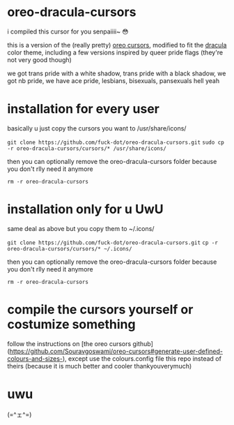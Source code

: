 # oreo-dracula-cursors
i compiled this cursor for you senpaiiii~ 😳

this is a version of the (really pretty) [oreo cursors](https://github.com/Souravgoswami/oreo-cursors#generate-user-defined-colours-and-sizes-), modified to fit the [dracula](https://draculatheme.com/) color theme, including a few versions inspired by queer pride flags (they're not very good though)

we got trans pride with a white shadow, trans pride with a black shadow, we got nb pride, we have ace pride, lesbians, bisexuals, pansexuals hell yeah


# installation for every user
basically u just copy the cursors you want to /usr/share/icons/

```git clone https://github.com/fuck-dot/oreo-dracula-cursors.git```
```sudo cp -r oreo-dracula-cursors/cursors/* /usr/share/icons/ ```

then you can optionally remove the oreo-dracula-cursors folder because you don't rlly need it anymore

```rm -r oreo-dracula-cursors```


# installation only for u UwU
same deal as above but you copy them to ~/.icons/

```git clone https://github.com/fuck-dot/oreo-dracula-cursors.git```
```cp -r oreo-dracula-cursors/cursors/* ~/.icons/```

then you can optionally remove the oreo-dracula-cursors folder because you don't rlly need it anymore

```rm -r oreo-dracula-cursors```


# compile the cursors yourself or costumize something
follow the instructions on [the oreo cursors github] (https://github.com/Souravgoswami/oreo-cursors#generate-user-defined-colours-and-sizes-), except use the colours.config file this repo instead of theirs (because it is much better and cooler thankyouverymuch)


# uwu
(=^ェ^=)
